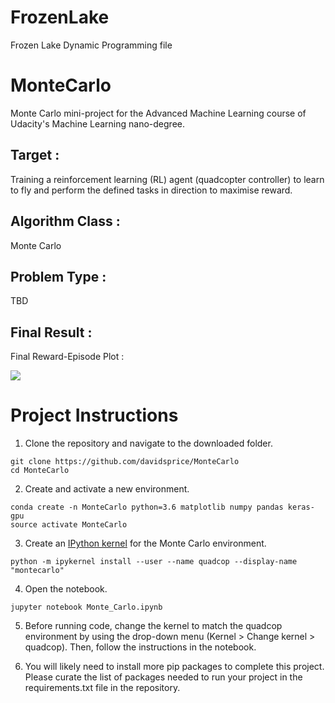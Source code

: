 # FrozenLake
Frozen Lake Dynamic Programming file
# MonteCarlo
Monte Carlo mini-project for the Advanced Machine Learning course of Udacity's Machine Learning nano-degree.

## Target :
Training a reinforcement learning (RL) agent (quadcopter controller) to learn to fly and perform the defined tasks in direction to maximise reward.

## Algorithm Class :
Monte Carlo

## Problem Type :
TBD

## Final Result :
Final Reward-Episode Plot :

![](Final_Quadcopter_Reward_Plot.png)

# Project Instructions
1. Clone the repository and navigate to the downloaded folder.

~~~~
git clone https://github.com/davidsprice/MonteCarlo
cd MonteCarlo
~~~~

2. Create and activate a new environment.

~~~~
conda create -n MonteCarlo python=3.6 matplotlib numpy pandas keras-gpu
source activate MonteCarlo
~~~~

3. Create an [IPython kernel](https://ipython.readthedocs.io/en/stable/install/kernel_install.html) for the Monte Carlo environment.

~~~~
python -m ipykernel install --user --name quadcop --display-name "montecarlo"
~~~~

4. Open the notebook.

~~~~
jupyter notebook Monte_Carlo.ipynb
~~~~

5. Before running code, change the kernel to match the quadcop environment by using the drop-down menu (Kernel > Change kernel > quadcop). Then, follow the instructions in the notebook.

6. You will likely need to install more pip packages to complete this project. Please curate the list of packages needed to run your project in the requirements.txt file in the repository.
